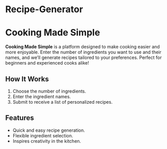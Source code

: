 # Recipe-Generator
# Cooking Made Simple

**Cooking Made Simple** is a platform designed to make cooking easier and more enjoyable. Enter the number of ingredients you want to use and their names, and we’ll generate recipes tailored to your preferences. Perfect for beginners and experienced cooks alike!

## How It Works
1. Choose the number of ingredients.
2. Enter the ingredient names.
3. Submit to receive a list of personalized recipes.

## Features
- Quick and easy recipe generation.
- Flexible ingredient selection.
- Inspires creativity in the kitchen.

